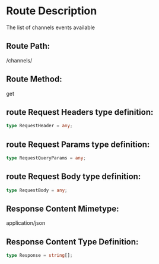 <!-- --start-- /channels/ -->

# Route Description

The list of channels events available

## Route Path:

/channels/

## Route Method:

get

## route Request Headers type definition:

```ts
type RequestHeader = any;
```

## route Request Params type definition:

```ts
type RequestQueryParams = any;
```

## route Request Body type definition:

```ts
type RequestBody = any;
```

## Response Content Mimetype:

application/json

## Response Content Type Definition:

```ts
type Response = string[];
```

<!-- --end-- /channels/ -->
